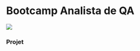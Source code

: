 # Bootcamp Analista de QA

<img src="C:\Users\janai\Documents\Botcamp QA\Imagens\LOGO QA 10.png">

### Projet
